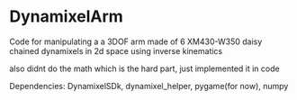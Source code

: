 # DynamixelArm
Code for manipulating a a 3DOF arm made of 6 XM430-W350 daisy chained dynamixels in 2d space using inverse kinematics

also didnt do the math which is the hard part, just implemented it in code

Dependencies: DynamixelSDk, dynamixel_helper, pygame(for now), numpy 

